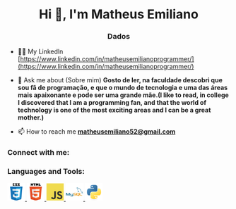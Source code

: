 <h1 align="center">Hi 👋, I'm Matheus Emiliano</h1>
<h3 align="center">Dados</h3>

- 👨‍💻 My Linkedln [https://www.linkedin.com/in/matheusemilianoprogrammer/](https://www.linkedin.com/in/matheusemilianoprogrammer/)

- 💬 Ask me about (Sobre mim) **Gosto de ler, na faculdade descobri que sou fã de programação, e que o mundo de tecnologia e uma das áreas mais apaixonante e pode ser uma grande mãe.(I like to read, in college I discovered that I am a programming fan, and that the world of technology is one of the most exciting areas and I can be a great mother.)**

- 📫 How to reach me **matheusemiliano52@gmail.com**

<h3 align="left">Connect with me:</h3>
<p align="left">
</p>

<h3 align="left">Languages and Tools:</h3>
<p align="left"> <a href="https://www.w3schools.com/css/" target="_blank" rel="noreferrer"> <img src="https://raw.githubusercontent.com/devicons/devicon/master/icons/css3/css3-original-wordmark.svg" alt="css3" width="40" height="40"/> </a> <a href="https://www.w3.org/html/" target="_blank" rel="noreferrer"> <img src="https://raw.githubusercontent.com/devicons/devicon/master/icons/html5/html5-original-wordmark.svg" alt="html5" width="40" height="40"/> </a> <a href="https://developer.mozilla.org/en-US/docs/Web/JavaScript" target="_blank" rel="noreferrer"> <img src="https://raw.githubusercontent.com/devicons/devicon/master/icons/javascript/javascript-original.svg" alt="javascript" width="40" height="40"/> </a> <a href="https://www.mysql.com/" target="_blank" rel="noreferrer"> <img src="https://raw.githubusercontent.com/devicons/devicon/master/icons/mysql/mysql-original-wordmark.svg" alt="mysql" width="40" height="40"/> </a> <a href="https://www.python.org" target="_blank" rel="noreferrer"> <img src="https://raw.githubusercontent.com/devicons/devicon/master/icons/python/python-original.svg" alt="python" width="40" height="40"/> </a> </p>

